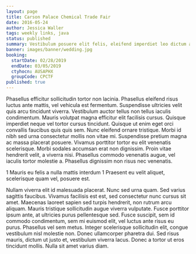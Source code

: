 ```yaml
---
layout: page
title: Carson Palace Chemical Trade Fair
date: 2016-05-24
author: Jessica Waller
tags: weekly links, java
status: published
summary: Vestibulum posuere elit felis, eleifend imperdiet leo dictum a. Sed.
banner: images/banner/wedding.jpg
booking:
  startDate: 02/28/2019
  endDate: 03/05/2019
  ctyhocn: AUSAPHX
  groupCode: CPCTF
published: true
---
```

Phasellus efficitur sollicitudin tortor non lacinia. Phasellus eleifend risus luctus ante mattis, vel vehicula est fermentum. Suspendisse ultricies velit quis arcu tincidunt viverra. Vestibulum auctor tellus non tellus iaculis condimentum. Mauris volutpat magna efficitur elit facilisis cursus. Quisque imperdiet neque vel tortor cursus tincidunt. Quisque ut enim eget orci convallis faucibus quis quis sem. Nunc eleifend ornare tristique. Morbi id nibh sed urna consectetur mollis non vitae mi. Suspendisse pretium magna ac massa placerat posuere. Vivamus porttitor tortor eu elit venenatis scelerisque. Morbi sodales accumsan erat non dignissim. Proin vitae hendrerit velit, a viverra nisi. Phasellus commodo venenatis augue, vel iaculis tortor molestie a. Phasellus dignissim non risus nec venenatis.

1 Mauris eu felis a nulla mattis interdum
1 Praesent eu velit aliquet, scelerisque quam vel, posuere est.

Nullam viverra elit id malesuada placerat. Nunc sed urna quam. Sed varius sagittis faucibus. Vivamus facilisis est est, sed consectetur nunc cursus sit amet. Maecenas laoreet sapien sed turpis hendrerit, non rutrum arcu aliquam. Mauris tristique sollicitudin augue viverra vulputate. Fusce porttitor ipsum ante, at ultricies purus pellentesque sed. Fusce suscipit, sem id commodo condimentum, sem mi euismod elit, vel luctus ante risus eu purus. Phasellus vel sem metus. Integer scelerisque sollicitudin elit, congue vestibulum nisl molestie non. Donec ullamcorper pharetra dui. Sed risus mauris, dictum ut justo et, vestibulum viverra lacus. Donec a tortor ut eros tincidunt mollis. Nulla sit amet varius diam.
